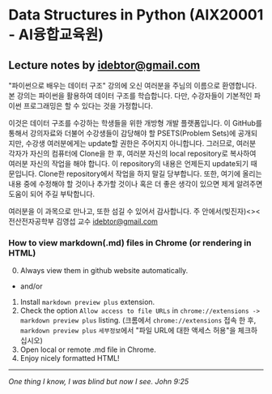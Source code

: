 
# Data Structures in Python (AIX20001 - AI융합교육원)

Lecture notes by idebtor@gmail.com
----------------------------------
"파이썬으로 배우는 데이터 구조" 강의에 오신 여러분을 주님의 이름으로 환영합니다.  본 강의는 파이썬을 활용하여 데이터 구조를 학습합니다. 다만, 수강자들이 기본적인 파이썬 프로그래밍은 할 수 있다는 것을 가정합니다. 

이것은 데이터 구조를 수강하는 학생들을 위한 개방형 개발 플랫폼입니다. 이 GitHub를 통해서 강의자료와 더불어 수강생들이 감당해야 할 PSETS(Problem Sets)에 공개되지만, 수강생 여러분에게는 update할 권한은 주어지지 아니합니다. 그러므로, 여러분 각자가 자신의 컴퓨터에 Clone을 한 후, 여러분 자신의 local repository로 복사하여 여러분 자신의 작업을 해야 합니다. 이 repository의 내용은 언제든지 update되기 때문입니다. Clone한 repository에서 작업을 하지 말길 당부합니다.  또한, 여기에 올리는 내용 중에 수정해야 할 것이나 추가할 것이나 혹은 더 좋은 생각이 있으면 제게 알려주면 도움이 되어 주길 부탁합니다.

여러분을 이 과목으로 만나고, 또한 섬길 수 있어서 감사합니다.
주 안에서(빚진자)<><
전산전자공학부 김영섭 교수
idebtor@gmail.com

### How to view markdown(.md) files in Chrome (or rendering in HTML)
  0. Always view them in github website automatically.
  - and/or
  1. Install `markdown preview plus` extension.
  2. Check the option `Allow access to file URLs` in `chrome://extensions -> markdown preview plus` listing.
     (크롬에서 `chrome://extensions` 접속 한 후, `markdown preview plus` `세부정보`에서 "파일 URL에 대한 액세스 허용"을 체크하십시오)
  3. Open local or remote .md file in Chrome.
  4. Enjoy nicely formatted HTML!
-----------------------
_One thing I know, I was blind but now I see. John 9:25_

